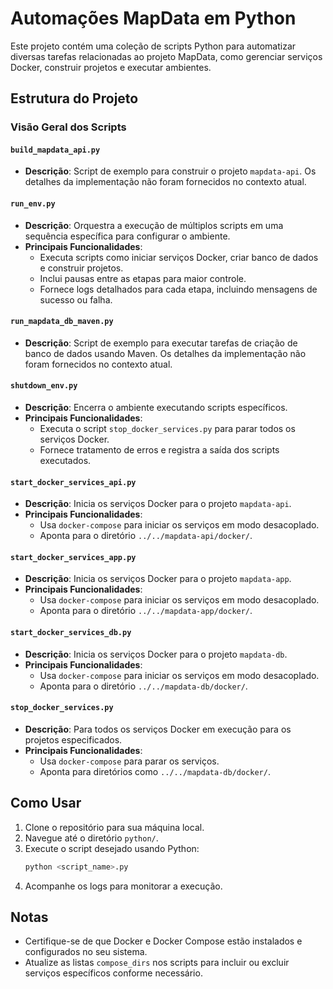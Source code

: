 # Automações MapData em Python

Este projeto contém uma coleção de scripts Python para automatizar diversas tarefas relacionadas ao projeto MapData, como gerenciar serviços Docker, construir projetos e executar ambientes.

## Estrutura do Projeto

### Visão Geral dos Scripts

#### `build_mapdata_api.py`
- **Descrição**: Script de exemplo para construir o projeto `mapdata-api`. Os detalhes da implementação não foram fornecidos no contexto atual.

#### `run_env.py`
- **Descrição**: Orquestra a execução de múltiplos scripts em uma sequência específica para configurar o ambiente.
- **Principais Funcionalidades**:
  - Executa scripts como iniciar serviços Docker, criar banco de dados e construir projetos.
  - Inclui pausas entre as etapas para maior controle.
  - Fornece logs detalhados para cada etapa, incluindo mensagens de sucesso ou falha.

#### `run_mapdata_db_maven.py`
- **Descrição**: Script de exemplo para executar tarefas de criação de banco de dados usando Maven. Os detalhes da implementação não foram fornecidos no contexto atual.

#### `shutdown_env.py`
- **Descrição**: Encerra o ambiente executando scripts específicos.
- **Principais Funcionalidades**:
  - Executa o script `stop_docker_services.py` para parar todos os serviços Docker.
  - Fornece tratamento de erros e registra a saída dos scripts executados.

#### `start_docker_services_api.py`
- **Descrição**: Inicia os serviços Docker para o projeto `mapdata-api`.
- **Principais Funcionalidades**:
  - Usa `docker-compose` para iniciar os serviços em modo desacoplado.
  - Aponta para o diretório `../../mapdata-api/docker/`.

#### `start_docker_services_app.py`
- **Descrição**: Inicia os serviços Docker para o projeto `mapdata-app`.
- **Principais Funcionalidades**:
  - Usa `docker-compose` para iniciar os serviços em modo desacoplado.
  - Aponta para o diretório `../../mapdata-app/docker/`.

#### `start_docker_services_db.py`
- **Descrição**: Inicia os serviços Docker para o projeto `mapdata-db`.
- **Principais Funcionalidades**:
  - Usa `docker-compose` para iniciar os serviços em modo desacoplado.
  - Aponta para o diretório `../../mapdata-db/docker/`.

#### `stop_docker_services.py`
- **Descrição**: Para todos os serviços Docker em execução para os projetos especificados.
- **Principais Funcionalidades**:
  - Usa `docker-compose` para parar os serviços.
  - Aponta para diretórios como `../../mapdata-db/docker/`.

## Como Usar

1. Clone o repositório para sua máquina local.
2. Navegue até o diretório `python/`.
3. Execute o script desejado usando Python:
   ```bash
   python <script_name>.py
   ```
4. Acompanhe os logs para monitorar a execução.

## Notas

- Certifique-se de que Docker e Docker Compose estão instalados e configurados no seu sistema.
- Atualize as listas `compose_dirs` nos scripts para incluir ou excluir serviços específicos conforme necessário.